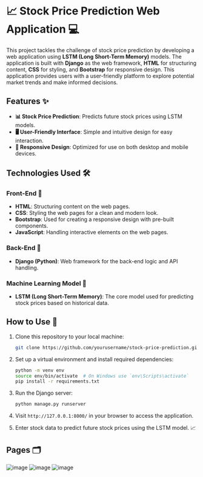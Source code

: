 # 📈 Stock Price Prediction Web Application 💻

This project tackles the challenge of stock price prediction by developing a web application using **LSTM (Long Short-Term Memory)** models. The application is built with **Django** as the web framework, **HTML** for structuring content, **CSS** for styling, and **Bootstrap** for responsive design. This application provides users with a user-friendly platform to explore potential market trends and make informed decisions.

## Features ✨
- **📊 Stock Price Prediction**: Predicts future stock prices using LSTM models.
- **🖥️ User-Friendly Interface**: Simple and intuitive design for easy interaction.
- **📱 Responsive Design**: Optimized for use on both desktop and mobile devices.

## Technologies Used 🛠️

### Front-End 🎨
- **HTML**: Structuring content on the web pages.
- **CSS**: Styling the web pages for a clean and modern look.
- **Bootstrap**: Used for creating a responsive design with pre-built components.
- **JavaScript**: Handling interactive elements on the web pages.

### Back-End 🔧
- **Django (Python)**: Web framework for the back-end logic and API handling.

### Machine Learning Model 🤖
- **LSTM (Long Short-Term Memory)**: The core model used for predicting stock prices based on historical data.

## How to Use 🚀
1. Clone this repository to your local machine:
    ```bash
    git clone https://github.com/yourusername/stock-price-prediction.git
    ```

2. Set up a virtual environment and install required dependencies:
    ```bash
    python -m venv env
    source env/bin/activate  # On Windows use `env\Scripts\activate`
    pip install -r requirements.txt
    ```

3. Run the Django server:
    ```bash
    python manage.py runserver
    ```

4. Visit `http://127.0.0.1:8000/` in your browser to access the application.

5. Enter stock data to predict future stock prices using the LSTM model. 📈

## Pages 🗂️
![image](https://github.com/user-attachments/assets/21f8c9f5-44bd-45ef-bb02-360d9a265436)
![image](https://github.com/user-attachments/assets/fc0075f1-d3f2-47aa-bcb1-9ae34d4b5430)
![image](https://github.com/user-attachments/assets/34c94ae8-2197-47a6-946c-44617f10ca52)



